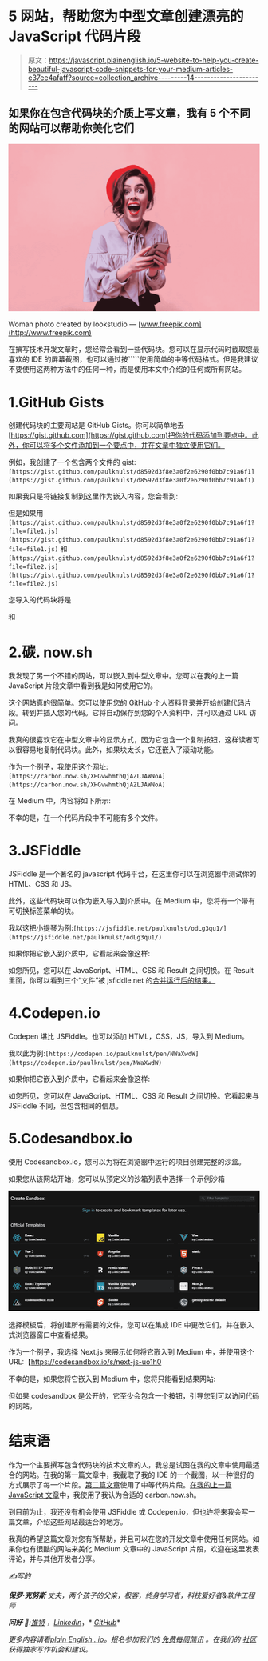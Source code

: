 # 5 网站，帮助您为中型文章创建漂亮的 JavaScript 代码片段

> 原文：<https://javascript.plainenglish.io/5-website-to-help-you-create-beautiful-javascript-code-snippets-for-your-medium-articles-e37ee4afaff?source=collection_archive---------14----------------------->

## 如果你在包含代码块的介质上写文章，我有 5 个不同的网站可以帮助你美化它们

![](img/05b0d9dd8f6f68c7fcb502c7369f3022.png)

Woman photo created by lookstudio — [www.freepik.com](http://www.freepik.com)

在撰写技术开发文章时，您经常会看到一些代码块。您可以在显示代码时截取您最喜欢的 IDE 的屏幕截图，也可以通过按`````使用简单的中等代码格式。但是我建议不要使用这两种方法中的任何一种，而是使用本文中介绍的任何或所有网站。

# 1.GitHub Gists

创建代码块的主要网站是 GitHub Gists。你可以简单地去[https://gist.github.com](https://gist.github.com)把你的代码添加到要点中。此外，你可以将多个文件添加到一个要点中，并在文章中独立使用它们。

例如，我创建了一个包含两个文件的 gist:`[https://gist.github.com/paulknulst/d8592d3f8e3a0f2e6290f0bb7c91a6f1](https://gist.github.com/paulknulst/d8592d3f8e3a0f2e6290f0bb7c91a6f1)`

如果我只是将链接复制到这里作为嵌入内容，您会看到:

但是如果用`[https://gist.github.com/paulknulst/d8592d3f8e3a0f2e6290f0bb7c91a6f1?file=file1.js](https://gist.github.com/paulknulst/d8592d3f8e3a0f2e6290f0bb7c91a6f1?file=file1.js)`
和
`[https://gist.github.com/paulknulst/d8592d3f8e3a0f2e6290f0bb7c91a6f1?file=file2.js](https://gist.github.com/paulknulst/d8592d3f8e3a0f2e6290f0bb7c91a6f1?file=file2.js)`

您导入的代码块将是

和

# 2.碳. now.sh

我发现了另一个不错的网站，可以嵌入到中型文章中。您可以在我的上一篇 JavaScript 片段文章中看到我是如何使用它的。

这个网站真的很简单。您可以使用您的 GitHub 个人资料登录并开始创建代码片段。转到并插入您的代码。它将自动保存到您的个人资料中，并可以通过 URL 访问。

我真的很喜欢它在中型文章中的显示方式，因为它包含一个复制按钮，这样读者可以很容易地复制代码块。此外，如果块太长，它还嵌入了滚动功能。

作为一个例子，我使用这个网址:`[https://carbon.now.sh/XHGvwhmthQjAZLJAWNoA](https://carbon.now.sh/XHGvwhmthQjAZLJAWNoA)`

在 Medium 中，内容将如下所示:

不幸的是，在一个代码片段中不可能有多个文件。

# 3.JSFiddle

JSFiddle 是一个著名的 javascript 代码平台，在这里你可以在浏览器中测试你的 HTML、CSS 和 JS。

此外，这些代码块可以作为嵌入导入到介质中。在 Medium 中，您将有一个带有可切换标签菜单的块。

我以这把小提琴为例:`[https://jsfiddle.net/paulknulst/odLg3qu1/](https://jsfiddle.net/paulknulst/odLg3qu1/)`

如果你把它嵌入到介质中，它看起来会像这样:

如您所见，您可以在 JavaScript、HTML、CSS 和 Result 之间切换。在 Result 里面，你可以看到三个“文件”被 jsfiddle.net 的[合并运行后的结果。](https://jsfiddle.net)

# 4.Codepen.io

Codepen 堪比 JSFiddle。也可以添加 HTML，CSS，JS，导入到 Medium。

我以此为例:`[https://codepen.io/paulknulst/pen/NWaXwdW](https://codepen.io/paulknulst/pen/NWaXwdW)`

如果你把它嵌入到介质中，它看起来会像这样:

如您所见，您可以在 JavaScript、HTML、CSS 和 Result 之间切换。它看起来与 JSFiddle 不同，但包含相同的信息。

# 5.Codesandbox.io

使用 Codesandbox.io，您可以为将在浏览器中运行的项目创建完整的沙盒。

如果您从该网站开始，您可以从预定义的沙箱列表中选择一个示例沙箱

![](img/b725b0a8f617484702ae4c6d645aba3d.png)

选择模板后，将创建所有需要的文件，您可以在集成 IDE 中更改它们，并在嵌入式浏览器窗口中查看结果。

作为一个例子，我选择 Next.js 来展示如何将它嵌入到 Medium 中，并使用这个 URL:【https://codesandbox.io/s/next-js-uo1h0

不幸的是，如果您将它嵌入到 Medium 中，您将只能看到结果网站:

但如果 codesandbox 是公开的，它至少会包含一个按钮，引导您到可以访问代码的网站。

# 结束语

作为一个主要撰写包含代码块的技术文章的人，我总是试图在我的文章中使用最适合的网站。在我的第一篇文章中，我截取了我的 IDE 的一个截图，以一种很好的方式展示了每一个片段。[第二篇文章](https://python.plainenglish.io/12-time-saving-python-tricks-every-developer-must-know-aacabb3abb5a)使用了中等代码片段。[在我的上一篇 JavaScript 文章](/12-useful-javascript-snippets-for-everyday-problems-4f08ee1ab5e)中，我使用了我认为合适的 carbon.now.sh。

到目前为止，我还没有机会使用 JSFiddle 或 Codepen.io，但也许将来我会写一篇文章，介绍这些网站最适合的地方。

我真的希望这篇文章对您有所帮助，并且可以在您的开发文章中使用任何网站。如果你也有很酷的网站来美化 Medium 文章中的 JavaScript 片段，欢迎在这里发表评论，并与其他开发者分享。

*✍️写的*

***保罗·克努斯*** *丈夫，两个孩子的父亲，极客，终身学习者，科技爱好者&软件工程师*

***问好*** *🙌***:*[*推特*](https://www.twitter.com/paulknulst) *，*[*LinkedIn*](https://www.linkedin.com/in/paulknulst/)*，* [*GitHub*](https://github.com/paulknulst)*

**更多内容请看*[*plain English . io*](http://plainenglish.io/)*。报名参加我们的* [*免费每周简讯*](http://newsletter.plainenglish.io/) *。在我们的* [*社区*](https://discord.gg/GtDtUAvyhW) *获得独家写作机会和建议。**